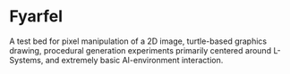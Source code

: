 # Fyarfel
A test bed for pixel manipulation of a 2D image, turtle-based graphics drawing, procedural generation experiments primarily centered around L-Systems, and extremely basic AI-environment interaction.
